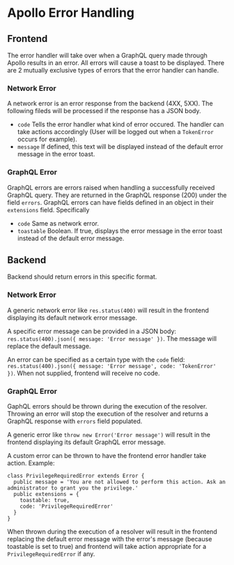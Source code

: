 # Apollo Error Handling

## Frontend

The error handler will take over when a GraphQL query made through Apollo results in an error. All errors will cause a toast to be displayed. There are 2 mutually exclusive types of errors that the error handler can handle.

### Network Error

A network error is an error response from the backend (4XX, 5XX). The following fileds will be processed if the response has a JSON body.

* `code` Tells the error handler what kind of error occured. The handler can take actions accordingly (User will be logged out when a `TokenError` occurs for example).
* `message` If defined, this text will be displayed instead of the default error message in the error toast.

### GraphQL Error

GraphQL errors are errors raised when handling a successfully received GraphQL query. They are returned in the GraphQL response (200) under the field `errors`. GraphQL errors can have fields defined in an object in their `extensions` field. Specifically

* `code` Same as network error.
* `toastable` Boolean. If true, displays the error message in the error toast instead of the default error message.

## Backend

Backend should return errors in this specific format.

### Network Error

A generic network error like `res.status(400)` will result in the frontend displaying its default network error message.

A specific error message can be provided in a JSON body: `res.status(400).json({ message: 'Error message' })`. The message will replace the default message.

An error can be specified as a certain type with the `code` field: `res.status(400).json({ message: 'Error message', code: 'TokenError' })`. When not supplied, frontend will receive no code.

### GraphQL Error

GaphQL errors should be thrown during the execution of the resolver. Throwing an error will stop the execution of the resolver and returns a GraphQL response with `errors` field populated.

A generic error like `throw new Error('Error message')` will result in the frontend displaying its default GraphQL error message.

A custom error can be thrown to have the frontend error handler take action. Example:

```
class PrivilegeRequiredError extends Error {
  public message = 'You are not allowed to perform this action. Ask an administrator to grant you the privilege.'
  public extensions = {
    toastable: true,
    code: 'PrivilegeRequiredError'
  }
}
```
When thrown during the execution of a resolver will result in the frontend replacing the default error message with the error's message (because toastable is set to true) and frontend will take action appropriate for a `PrivilegeRequiredError` if any.
